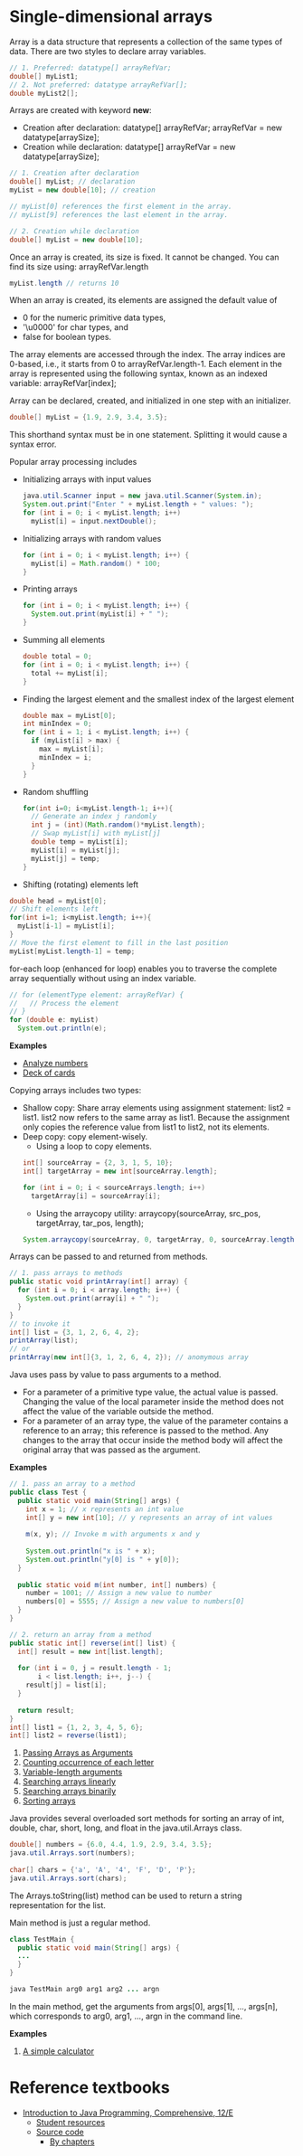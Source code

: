 # Single-dimensional arrays
Array is a data structure that represents a collection of the same types of data. There are two styles to declare array variables.

```java
// 1. Preferred: datatype[] arrayRefVar;
double[] myList1;
// 2. Not preferred: datatype arrayRefVar[];
double myList2[];
```

Arrays are created with keyword **new**: 
* Creation after declaration: datatype[] arrayRefVar; arrayRefVar = new datatype[arraySize];
* Creation while declaration: datatype[] arrayRefVar = new datatype[arraySize];

```java
// 1. Creation after declaration
double[] myList; // declaration
myList = new double[10]; // creation

// myList[0] references the first element in the array.
// myList[9] references the last element in the array.

// 2. Creation while declaration
double[] myList = new double[10];
```

Once an array is created, its size is fixed. It cannot be changed. You can find its size using: arrayRefVar.length

```java
myList.length // returns 10
```

When an array is created, its elements are assigned the default value of 

* 0 for the numeric primitive data types, 
* '\u0000' for char types, and 
* false for boolean types.

The array elements are accessed through the index. The array indices are 0-based, i.e., it starts from 0 to arrayRefVar.length-1. Each element in the array is represented using the following syntax, known as an indexed variable: arrayRefVar[index];

Array can be declared, created, and initialized in one step with an initializer. 

```java
double[] myList = {1.9, 2.9, 3.4, 3.5};
```

This shorthand syntax must be in one statement. Splitting it would cause a syntax error.

Popular array processing includes
* Initializing arrays with input values
  ```java
  java.util.Scanner input = new java.util.Scanner(System.in);
  System.out.print("Enter " + myList.length + " values: ");
  for (int i = 0; i < myList.length; i++) 
    myList[i] = input.nextDouble();
  ```
* Initializing arrays with random values
  ```java
  for (int i = 0; i < myList.length; i++) {
    myList[i] = Math.random() * 100;
  }
  ```
* Printing arrays
  ```java
  for (int i = 0; i < myList.length; i++) {
    System.out.print(myList[i] + " ");
  }
  ```
* Summing all elements
  ```java
  double total = 0;
  for (int i = 0; i < myList.length; i++) {
    total += myList[i];
  }
  ```
* Finding the largest element and the smallest index of the largest element
  ```java
  double max = myList[0];
  int minIndex = 0;
  for (int i = 1; i < myList.length; i++) {
    if (myList[i] > max) {
      max = myList[i];
      minIndex = i;
    }
  }
  ```
* Random shuffling 
  ```java
  for(int i=0; i<myList.length-1; i++){
    // Generate an index j randomly
    int j = (int)(Math.random()*myList.length);
    // Swap myList[i] with myList[j]
    double temp = myList[i];
    myList[i] = myList[j];
    myList[j] = temp;
  }
  ```
* Shifting (rotating) elements left
```java
double head = myList[0];
// Shift elements left
for(int i=1; i<myList.length; i++){
  myList[i-1] = myList[i];
}
// Move the first element to fill in the last position
myList[myList.length-1] = temp;
```

for-each loop (enhanced for loop) enables you to traverse the complete array sequentially without using an index variable.

```java
// for (elementType element: arrayRefVar) {
//   // Process the element
// }
for (double e: myList) 
  System.out.println(e);
```

**Examples**

* [Analyze numbers](../bookcode/chapter7/AnalyzeNumbers.java)
* [Deck of cards](../bookcode/chapter7/DeckOfCards.java)

Copying arrays includes two types:
* Shallow copy: Share array elements using assignment statement: list2 = list1. list2 now refers to the same array as list1. Because the assignment only copies the reference value from list1 to list2, not its elements. 
* Deep copy: copy element-wisely.
  * Using a loop to copy elements.
  ```java
  int[] sourceArray = {2, 3, 1, 5, 10};
  int[] targetArray = new int[sourceArray.length];

  for (int i = 0; i < sourceArrays.length; i++)
    targetArray[i] = sourceArray[i];
  ```
  * Using the arraycopy utility: arraycopy(sourceArray, src_pos, targetArray, tar_pos, length);
  ```java
  System.arraycopy(sourceArray, 0, targetArray, 0, sourceArray.length);
  ```

Arrays can be passed to and returned from methods.

```java
// 1. pass arrays to methods
public static void printArray(int[] array) {
  for (int i = 0; i < array.length; i++) {
    System.out.print(array[i] + " ");
  }
} 
// to invoke it
int[] list = {3, 1, 2, 6, 4, 2};
printArray(list);
// or
printArray(new int[]{3, 1, 2, 6, 4, 2}); // anomymous array

```

Java uses pass by value to pass arguments to a method. 

* For a parameter of a primitive type value, the actual value is passed. Changing the value of the local parameter inside the method does not affect the value of the variable outside the method.
* For a parameter of an array type, the value of the parameter contains a reference to an array; this reference is passed to the method. Any changes to the array that occur inside the method body will affect the original array that was passed as the argument. 

**Examples**

```java
// 1. pass an array to a method
public class Test {
  public static void main(String[] args) {
    int x = 1; // x represents an int value
    int[] y = new int[10]; // y represents an array of int values
 
    m(x, y); // Invoke m with arguments x and y
 
    System.out.println("x is " + x);
    System.out.println("y[0] is " + y[0]);
  }
 
  public static void m(int number, int[] numbers) {
    number = 1001; // Assign a new value to number
    numbers[0] = 5555; // Assign a new value to numbers[0]
  }
}

// 2. return an array from a method
public static int[] reverse(int[] list) {
  int[] result = new int[list.length];
 
  for (int i = 0, j = result.length - 1; 
       i < list.length; i++, j--) {
    result[j] = list[i];
  }
 
  return result;
}
int[] list1 = {1, 2, 3, 4, 5, 6};
int[] list2 = reverse(list1);
```

1. [Passing Arrays as Arguments](../bookcode/chapter7/TestPassArray.java)
2. [Counting occurrence of each letter](../bookcode/chapter7/CountLettersInArray.java)
3. [Variable-length arguments](../bookcode/chapter7/VarArgsDemo.java)
4. [Searching arrays linearly](../bookcode/chapter7/LinearSearch.java)
5. [Searching arrays binarily](../bookcode/chapter7/BinarySearch.java)
6. [Sorting arrays](../bookcode/chapter7/SelectionSort.java)

Java provides several overloaded sort methods for sorting an array of int, double, char, short, long, and float in the java.util.Arrays class.

```java
double[] numbers = {6.0, 4.4, 1.9, 2.9, 3.4, 3.5};
java.util.Arrays.sort(numbers);
 
char[] chars = {'a', 'A', '4', 'F', 'D', 'P'};
java.util.Arrays.sort(chars);
```

The Arrays.toString(list) method can be used to return a string representation for the list.

Main method is just a regular method.

```java
class TestMain {	
  public static void main(String[] args) { 
  ... 
  }
}

java TestMain arg0 arg1 arg2 ... argn
```

In the main method, get the arguments from args[0], args[1], ..., args[n], which corresponds to arg0, arg1, ..., argn in the command line.

**Examples**

1. [A simple calculator](../bookcode/chapter7/Calculator.java)

# Reference textbooks
* [Introduction to Java Programming, Comprehensive, 12/E](https://media.pearsoncmg.com/bc/abp/cs-resources/products/product.html#product,isbn=0136519350)
  * [Student resources](https://media.pearsoncmg.com/ph/esm/ecs_liang_ijp_12/cw/)
  * [Source code](https://media.pearsoncmg.com/ph/esm/ecs_liang_ijp_12/cw/content/source-code.php)
    * [By chapters](https://media.pearsoncmg.com/ph/esm/ecs_liang_ijp_12/cw/content/ExampleByChapters.html)